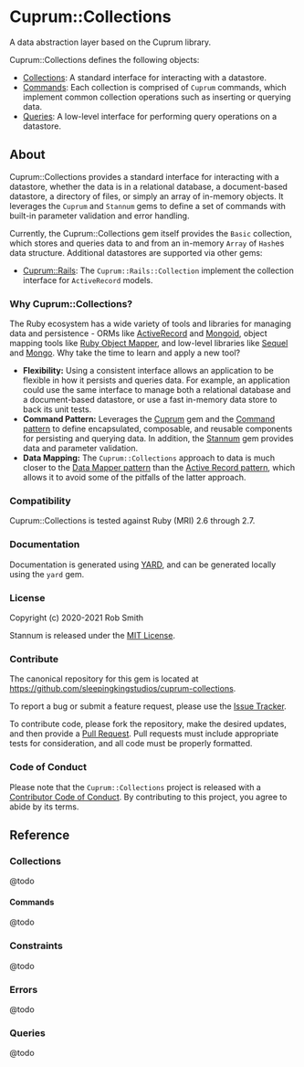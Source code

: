 # Cuprum::Collections

A data abstraction layer based on the Cuprum library.

Cuprum::Collections defines the following objects:

- [Collections](#collections): A standard interface for interacting with a datastore.
- [Commands](#commands): Each collection is comprised of `Cuprum` commands, which implement common collection operations such as inserting or querying data.
- [Queries](#queries): A low-level interface for performing query operations on a datastore.

## About

Cuprum::Collections provides a standard interface for interacting with a datastore, whether the data is in a relational database, a document-based datastore, a directory of files, or simply an array of in-memory objects. It leverages the `Cuprum` and `Stannum` gems to define a set of commands with built-in parameter validation and error handling.

Currently, the Cuprum::Collections gem itself provides the `Basic` collection, which stores and queries data to and from an in-memory `Array` of `Hash`es data structure. Additional datastores are supported via other gems:

- [Cuprum::Rails](https://github.com/sleepingkingstudios/cuprum-rails/): The `Cuprum::Rails::Collection` implement the collection interface for `ActiveRecord` models.

### Why Cuprum::Collections?

The Ruby ecosystem has a wide variety of tools and libraries for managing data and persistence - ORMs like [ActiveRecord](https://rubyonrails.org/) and [Mongoid](https://mongoid.github.io/), object mapping tools like [Ruby Object Mapper](https://rom-rb.org/), and low-level libraries like [Sequel](http://sequel.jeremyevans.net/) and [Mongo](https://docs.mongodb.com/ruby-driver/current/). Why take the time to learn and apply a new tool?

- **Flexibility:** Using a consistent interface allows an application to be flexible in how it persists and queries data. For example, an application could use the same interface to manage both a relational database and a document-based datastore, or use a fast in-memory data store to back its unit tests.
- **Command Pattern:** Leverages the [Cuprum](https://github.com/sleepingkingstudios/cuprum) gem and the [Command pattern](https://en.wikipedia.org/wiki/Command_pattern) to define encapsulated, composable, and reusable components for persisting and querying data. In addition, the [Stannum](https://github.com/sleepingkingstudios/stannum/) gem provides data and parameter validation.
- **Data Mapping:** The `Cuprum::Collections` approach to data is much closer to the [Data Mapper pattern](https://en.wikipedia.org/wiki/Data_mapper_pattern) than the [Active Record pattern](https://en.wikipedia.org/wiki/Active_record_pattern), which allows it to avoid some of the pitfalls of the latter approach.

### Compatibility

Cuprum::Collections is tested against Ruby (MRI) 2.6 through 2.7.

### Documentation

Documentation is generated using [YARD](https://yardoc.org/), and can be generated locally using the `yard` gem.

### License

Copyright (c) 2020-2021 Rob Smith

Stannum is released under the [MIT License](https://opensource.org/licenses/MIT).

### Contribute

The canonical repository for this gem is located at https://github.com/sleepingkingstudios/cuprum-collections.

To report a bug or submit a feature request, please use the [Issue Tracker](https://github.com/sleepingkingstudios/cuprum-collections/issues).

To contribute code, please fork the repository, make the desired updates, and then provide a [Pull Request](https://github.com/sleepingkingstudios/cuprum-collections/pulls). Pull requests must include appropriate tests for consideration, and all code must be properly formatted.

### Code of Conduct

Please note that the `Cuprum::Collections` project is released with a [Contributor Code of Conduct](https://github.com/sleepingkingstudios/cuprum-collections/blob/master/CODE_OF_CONDUCT.md). By contributing to this project, you agree to abide by its terms.

<!-- ## Getting Started  -->

## Reference

<a id="collections"></a>

### Collections

@todo

<a id="commands"></a>

#### Commands

@todo

<a id="constraints"></a>

### Constraints

@todo

<a id="errors"></a>

### Errors

@todo

<a id="queries"></a>

### Queries

@todo
